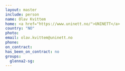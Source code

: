 ```yaml
---
layout: master
include: person
name: Olav Kvittem
home: <a href="https://www.uninett.no/">UNINETT</a>
country: "NO"
photo:
email: olav.kvittem@uninett.no
phone:
on_contract:
has_been_on_contract: no
groups:
  glenna2-sg:
---
```

